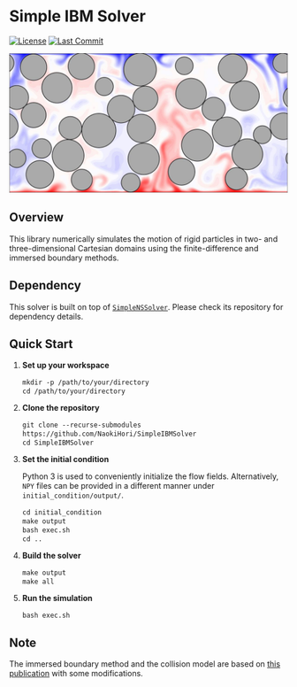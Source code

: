 # Simple IBM Solver

[![License](https://img.shields.io/github/license/NaokiHori/SimpleIBMSolver)](https://opensource.org/licenses/MIT)
[![Last Commit](https://img.shields.io/github/last-commit/NaokiHori/SimpleIBMSolver/main)](https://github.com/NaokiHori/SimpleIBMSolver/commits/main)

[![Simulation Snapshot](https://github.com/NaokiHori/SimpleIBMSolver/blob/main/docs/source/snapshot2d.png)](https://youtu.be/nMAyrIYET10)

## Overview

This library numerically simulates the motion of rigid particles in two- and three-dimensional Cartesian domains using the finite-difference and immersed boundary methods.

## Dependency

This solver is built on top of [`SimpleNSSolver`](https://github.com/NaokiHori/SimpleNSSolver). 
Please check its repository for dependency details.

## Quick Start

1. **Set up your workspace**

   ```console
   mkdir -p /path/to/your/directory
   cd /path/to/your/directory
   ```

2. **Clone the repository**

   ```console
   git clone --recurse-submodules https://github.com/NaokiHori/SimpleIBMSolver
   cd SimpleIBMSolver
   ```

3. **Set the initial condition**

   Python 3 is used to conveniently initialize the flow fields. 
   Alternatively, `NPY` files can be provided in a different manner under `initial_condition/output/`.

   ```console
   cd initial_condition
   make output
   bash exec.sh
   cd ..
   ```

4. **Build the solver**

   ```console
   make output
   make all
   ```

5. **Run the simulation**

   ```console
   bash exec.sh
   ```

## Note

The immersed boundary method and the collision model are based on [this publication](https://www.sciencedirect.com/science/article/pii/S0045793021003716) with some modifications.

